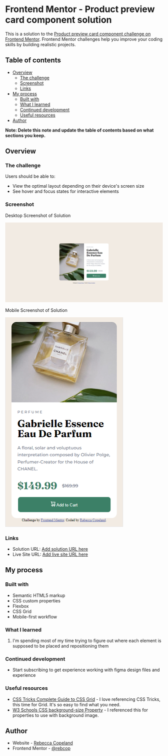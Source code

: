 # Frontend Mentor - Product preview card component solution

This is a solution to the [Product preview card component challenge on Frontend Mentor](https://www.frontendmentor.io/challenges/product-preview-card-component-GO7UmttRfa). Frontend Mentor challenges help you improve your coding skills by building realistic projects.

## Table of contents

- [Overview](#overview)
  - [The challenge](#the-challenge)
  - [Screenshot](#screenshot)
  - [Links](#links)
- [My process](#my-process)
  - [Built with](#built-with)
  - [What I learned](#what-i-learned)
  - [Continued development](#continued-development)
  - [Useful resources](#useful-resources)
- [Author](#author)

**Note: Delete this note and update the table of contents based on what sections you keep.**

## Overview

### The challenge

Users should be able to:

- View the optimal layout depending on their device's screen size
- See hover and focus states for interactive elements

### Screenshot

Desktop Screenshot of Solution

![Desktop Screenshot of Solution](./images/desktop-solution.PNG)

Mobile Screenshot of Solution

![Mobile Screenshot of Solution](./images/mobile-solution.PNG)

### Links

- Solution URL: [Add solution URL here](https://your-solution-url.com)
- Live Site URL: [Add live site URL here](https://your-live-site-url.com)

## My process

### Built with

- Semantic HTML5 markup
- CSS custom properties
- Flexbox
- CSS Grid
- Mobile-first workflow

### What I learned

1. I'm spending most of my time trying to figure out where each element is supposed to be placed and repositioning them

### Continued development

- Start subscribing to get experience working with figma design files and experience

### Useful resources

- [CSS Tricks Complete Guide to CSS Grid](https://css-tricks.com/snippets/css/complete-guide-grid/) - I love referencing CSS Tricks, this time for Grid. It's so easy to find what you need.
- [W3 Schools CSS background-size Property](https://www.w3schools.com/cssref/css3_pr_background-size.php) - I referenced this for properties to use with background image.

## Author

- Website - [Rebecca Copeland](https://rebcop.github.io/)
- Frontend Mentor - [@rebcop](https://www.frontendmentor.io/profile/rebcop)

